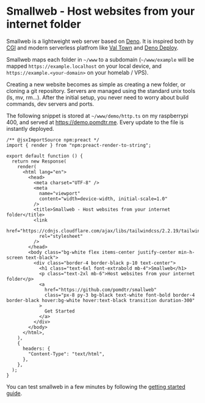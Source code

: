 <div class="oranda-hide">

# Smallweb - Host websites from your internet folder

</div>

Smallweb is a lightweight web server based on [Deno](https://deno.com). It is inspired both by [CGI](https://en.wikipedia.org/wiki/Common_Gateway_Interface) and modern serverless platfrom like [Val Town](https://val.town) and [Deno Deploy](https://deno.com/deploy).

Smallweb maps each folder in `~/www` to a subdomain (`~/www/example` will be mapped `https://example.localhost` on your local device, and `https://example.<your-domain>` on your homelab / VPS).

Creating a new website becomes as simple as creating a new folder, or cloning a git repository. Servers are managed using the standard unix tools (ls, mv, rm...). After the initial setup, you never need to worry about build commands, dev servers and ports.

The following snippet is stored at `~/www/demo/http.ts` on my raspberrypi 400, and served at <https://demo.pomdtr.me>. Every update to the file is instantly deployed.

```tsx
/** @jsxImportSource npm:preact */
import { render } from "npm:preact-render-to-string";

export default function () {
  return new Response(
    render(
      <html lang="en">
        <head>
          <meta charset="UTF-8" />
          <meta
            name="viewport"
            content="width=device-width, initial-scale=1.0"
          />
          <title>Smallweb - Host websites from your internet folder</title>
          <link
            href="https://cdnjs.cloudflare.com/ajax/libs/tailwindcss/2.2.19/tailwind.min.css"
            rel="stylesheet"
          />
        </head>
        <body class="bg-white flex items-center justify-center min-h-screen text-black">
          <div class="border-4 border-black p-10 text-center">
            <h1 class="text-6xl font-extrabold mb-4">Smallweb</h1>
            <p class="text-2xl mb-6">Host websites from your internet folder</p>
            <a
              href="https://github.com/pomdtr/smallweb"
              class="px-8 py-3 bg-black text-white font-bold border-4 border-black hover:bg-white hover:text-black transition duration-300"
            >
              Get Started
            </a>
          </div>
        </body>
      </html>,
    ),
    {
      headers: {
        "Content-Type": "text/html",
      },
    },
  );
}
```

You can test smallweb in a few minutes by following the [getting started guide](https://pomdtr.github.io/smallweb/book).
